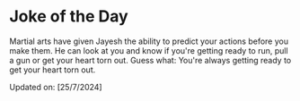 # Joke of the Day

<!-- #joke -->
Martial arts have given Jayesh the ability to predict your actions before you make them. He can look at you and know if you're getting ready to run, pull a gun or get your heart torn out. Guess what: You're always getting ready to get your heart torn out.

Updated on: [25/7/2024]
<!-- #jokeEnd -->